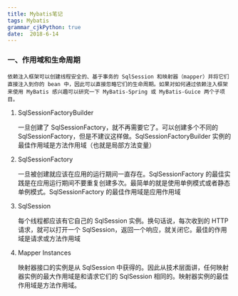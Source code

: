 ```yaml
---
title: Mybatis笔记
tags: Mybatis
grammar_cjkPython: true
date:  2018-6-14
---
```



### 一、作用域和生命周期

	依赖注入框架可以创建线程安全的、基于事务的 SqlSession 和映射器（mapper）并将它们直接注入到你的 bean 中，因此可以直接忽略它们的生命周期。如果对如何通过依赖注入框架来使用 MyBatis 感兴趣可以研究一下 MyBatis-Spring 或 MyBatis-Guice 两个子项目。


1. SqlSessionFactoryBuilder

	一旦创建了 SqlSessionFactory，就不再需要它了。可以创建多个不同的SqlSessionFactory，但是不建议这样做。SqlSessionFactoryBuilder 实例的最佳作用域是方法作用域（也就是局部方法变量）
	
2. SqlSessionFactory

	一旦被创建就应该在应用的运行期间一直存在。SqlSessionFactory 的最佳实践是在应用运行期间不要重复创建多次。最简单的就是使用单例模式或者静态单例模式。SqlSessionFactory 的最佳作用域是应用作用域
	
3. SqlSession

	每个线程都应该有它自己的 SqlSession 实例。换句话说，每次收到的 HTTP 请求，就可以打开一个 SqlSession，返回一个响应，就关闭它。最佳的作用域是请求或方法作用域
	
4. Mapper Instances

	映射器接口的实例是从 SqlSession 中获得的。因此从技术层面讲，任何映射器实例的最大作用域是和请求它们的 SqlSession 相同的。映射器实例的最佳作用域是方法作用域。